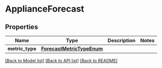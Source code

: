 # ApplianceForecast

## Properties
Name | Type | Description | Notes
------------ | ------------- | ------------- | -------------
**metric_type** | [**ForecastMetricTypeEnum**](ForecastMetricTypeEnum.md) |  | 

[[Back to Model list]](../README.md#documentation-for-models) [[Back to API list]](../README.md#documentation-for-api-endpoints) [[Back to README]](../README.md)


